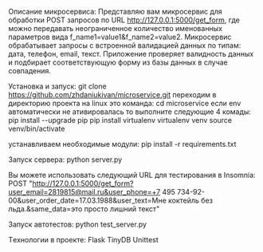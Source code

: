 Описание микросервиса:
Представляю вам микросервис для обработки POST запросов по URL http://127.0.0.1:5000/get_form, где можно передавать 
неограниченное количество именованных параметров вида f_name1=value1&f_name2=value2. Микросервис обрабатывает запросы с 
встроенной валидацией данных по типам: дата, телефон, email, текст. Приложение проверяет валидность данных и подбирает 
соответствующую форму из базы данных в случае совпадения.

Установка и запуск:
git clone https://github.com/zhdaniukivan/microservice.git
переходим в директорию проекта на linux это команда:
cd microservice
если env автоматически не ативировалась то выполните следующие 4 комады:
pip install --upgrade pip 
pip install virtualenv
virtualenv venv
source venv/bin/activate

устанавливаем необходимые модули:
pip install -r requirements.txt

Запуск сервера:
python server.py

Вы можете использовать следующий URL для тестирования в Insomnia:
POST "http://127.0.0.1:5000/get_form?user_email=2819815@mail.ru&user_phone=+7 495 734-92-00&user_order_date=17.03.1988&user_text=Мне коктейль без льда.&same_data=это просто лишний текст"

Запуск автотестов:
python test_server.py

Tехнологии в проекте: Flask TinyDB Unittest

